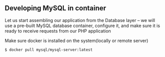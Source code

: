 
## Developing MySQL in container

Let us start assembling our application from the Database layer – we will use a pre-built MySQL database container, configure it, and make sure it is ready to receive requests from our PHP application

Make sure docker is installed on the system(locally or remote server)

`$ docker pull mysql/mysql-server:latest`
